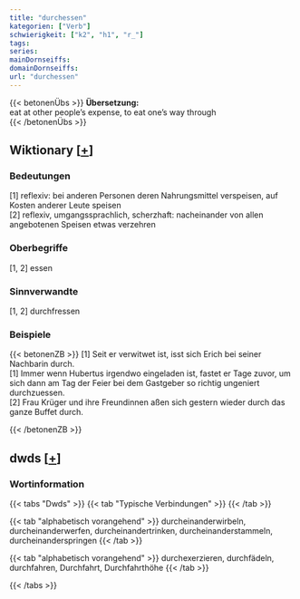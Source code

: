```yaml
---
title: "durchessen"
kategorien: ["Verb"]
schwierigkeit: ["k2", "h1", "r_"]
tags:
series:
mainDornseiffs:
domainDornseiffs:
url: "durchessen"
---
```


{{< betonenÜbs >}}
**Übersetzung:**  
eat at other people’s expense, to eat one’s way through  
{{< /betonenÜbs >}}

## Wiktionary [[+](https://de.wiktionary.org/wiki/durchessen)]

### Bedeutungen
[1] reflexiv: bei anderen Personen deren Nahrungsmittel verspeisen, auf Kosten anderer Leute speisen  
[2] reflexiv, umgangssprachlich, scherzhaft: nacheinander von allen angebotenen Speisen etwas verzehren  

### Oberbegriffe
[1, 2] essen  

### Sinnverwandte
[1, 2] durchfressen  

### Beispiele
{{< betonenZB >}}
[1] Seit er verwitwet ist, isst sich Erich bei seiner Nachbarin durch.  
[1] Immer wenn Hubertus irgendwo eingeladen ist, fastet er Tage zuvor, um sich dann am Tag der Feier bei dem Gastgeber so richtig ungeniert durchzuessen.  
[2] Frau Krüger und ihre Freundinnen aßen sich gestern wieder durch das ganze Buffet durch.  

{{< /betonenZB >}}


## dwds [[+](https://www.dwds.de/wb/durchessen)]

### Wortinformation
{{< tabs "Dwds" >}}
{{< tab "Typische Verbindungen" >}}
{{< /tab >}}

{{< tab "alphabetisch vorangehend" >}}
durcheinanderwirbeln, durcheinanderwerfen, durcheinandertrinken, durcheinanderstammeln, durcheinanderspringen
{{< /tab >}}

{{< tab "alphabetisch vorangehend" >}}
durchexerzieren, durchfädeln, durchfahren, Durchfahrt, Durchfahrthöhe
{{< /tab >}}

{{< /tabs >}}

